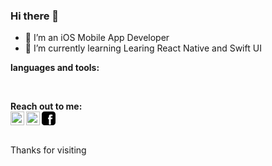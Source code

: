 ### Hi there 👋

- 📱 I’m an iOS Mobile App Developer  
- 🌱 I’m currently learning Learing React Native and Swift UI


**languages and tools:**  


<br/>

**Reach out to me:**  
<a href="https://www.facebook.com/aakash.decosta">
<svg xmlns="http://www.w3.org/2000/svg" xmlns:xlink="http://www.w3.org/1999/xlink" version="1.0" x="0px" y="0px" width="22" height="22px" viewBox="0 0 50 50" style="null"> <path d="M40,0H10C4.486,0,0,4.486,0,10v30c0,5.514,4.486,10,10,10h30c5.514,0,10-4.486,10-10V10C50,4.486,45.514,0,40,0z M39,17h-3 c-2.145,0-3,0.504-3,2v3h6l-1,6h-5v20h-7V28h-3v-6h3v-3c0-4.677,1.581-8,7-8c2.902,0,6,1,6,1V17z"></path>
</svg>
</a>
<a href="https://twitter.com/aakash_decosta">
  <img align="left" alt="Aakash Twitter" width="22px" src="https://raw.githubusercontent.com/peterthehan/peterthehan/master/assets/twitter.svg" />
</a>
<a href="https://www.linkedin.com/in/aakash-decosta-b67700163/">
  <img align="left" alt="Aakash's LinkedIN" width="22px" src="https://raw.githubusercontent.com/peterthehan/peterthehan/master/assets/linkedin.svg" />
</a>   
<br />

Thanks for visiting

<!--
**Light1810/Light1810** is a ✨ _special_ ✨ repository because its `README.md` (this file) appears on your GitHub profile.

Here are some ideas to get you started:

- 🔭 I’m currently working on ...
- 🌱 I’m currently learning ...
- 👯 I’m looking to collaborate on ...
- 🤔 I’m looking for help with ...
- 💬 Ask me about ...
- 📫 How to reach me: ...
- 😄 Pronouns: ...
- ⚡ Fun fact: ...
-->
<!-- Facebook Filled icon by Icons8 -->
